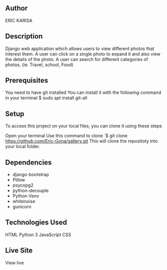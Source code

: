 

## Author
ERIC KARISA

## Description
Django web application which allows users to view different photos that interest them. A user can click on a single photo to expand it and also view the details of the photo. A user can search for different categories of photos. (ie. Travel, school, Food)

## Prerequisites
You need to have git installed You can install it with the following command in your terminal $ sudo apt install git-all

## Setup
To access this project on your local files, you can clone it using these steps

Open your terminal
Use this command to clone `$ git clone https://github.com/Eric-Gona/gallery.git
This will clone the repositoty into your local folder.

## Dependencies
- django-bootstrap
- Pillow
- psycopg2
- python-decouple
- Python Venv
- whitenoise
- gunicorn

## Technologies Used
HTML
Python 3
JavaScript
CSS

## Live Site
View live